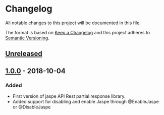 
[//]: # (Added for new features.)
[//]: # (Changed for changes in existing functionality.)
[//]: # (Deprecated for soon-to-be removed features.)
[//]: # (Removed for now removed features.)
[//]: # (Fixed for any bug fixes.)
[//]: # (Security in case of vulnerabilities.)

# Changelog
All notable changes to this project will be documented in this file.

The format is based on [Keep a Changelog](http://keepachangelog.com/en/1.0.0/)
and this project adheres to [Semantic Versioning](http://semver.org/spec/v2.0.0.html).

## [Unreleased]
    
## [1.0.0] - 2018-10-04
### Added
- First version of jaspe API Rest partial response library.
- Added support for disabling and enable Jaspe through @EnableJaspe or @DisableJaspe

[1.0.0]: https://github.com/cjrequena/jaspe/compare/v1.0.0...v1.0.0
[Unreleased]: https://github.com/cjrequena/jaspe/compare/v1.0.0...HEAD
